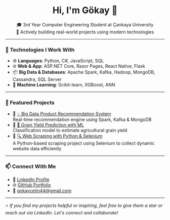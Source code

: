 <h1 align="center">Hi, I'm Gökay 👋</h1>

<p align="center">
🎓 3rd Year Computer Engineering Student at Çankaya University<br/>
🌱 Actively building real-world projects using modern technologies
</p>

---

### 🔧 Technologies I Work With

- ⚙️ **Languages**: Python, C#, JavaScript, SQL  
- 🌐 **Web & App**: ASP.NET Core, Razor Pages, React Native, Flask  
- 📦 **Big Data & Databases**: Apache Spark, Kafka, Hadoop, MongoDB, Cassandra, SQL Server  
- 🧠 **Machine Learning**: Scikit-learn, XGBoost, ANN  


---

### 📌 Featured Projects

- 🔹 [💡 Big Data Product Recommendation System](https://github.com/gokaycetinn/Big-Data-Term-Project)  
  Real-time recommendation engine using Spark, Kafka & MongoDB  
- 🔹 [🌾 Grain Yield Prediction with ML](https://github.com/gokaycetinn/CENG464-GrainYield-ML)  
  Classification model to estimate agricultural grain yield  
- 🔹 [🔍 Web Scraping with Python & Selenium](https://github.com/gokaycetinn/Web-Scraping-Python-Selenium)  
  A Python-based scraping project using Selenium to collect dynamic website data efficiently

---
### 📫 Connect With Me

- 💼 [LinkedIn Profile](https://www.linkedin.com/in/gokay-cetinakdogan/)  
- 🌐 [GitHub Portfolio](https://github.com/gokaycetinn)
- 📧 [gokaycetin44@gmail.com](mailto:gokaycetin44@gmail.com)
---

⭐ *If you find my projects helpful or inspiring, feel free to give them a star or reach out via LinkedIn. Let's connect and collaborate!*
